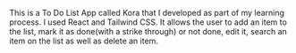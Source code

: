 This is a To Do List App called Kora that I developed as part of my learning process. I used React and Tailwind CSS.
It allows the user to add an item to the list, mark it as done(with a strike through) or not done, edit it, search an item on the list as well as delete an item.
